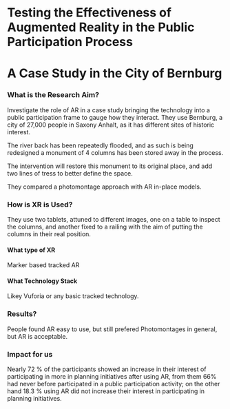 # Testing the Effectiveness of Augmented Reality in the Public Participation Process

# A Case Study in  the City of Bernburg 



### What is the Research Aim?

Investigate the role of AR in a case study bringing the technology into a public participation frame to gauge how they interact. They use Bernburg, a city of 27,000 people in Saxony Anhalt, as it has different sites of historic interest.

The river back has been repeatedly flooded, and as such is being redesigned a monument of 4 columns has been stored away in the process.

The intervention will restore this monument to its original place, and add two lines of tress to better define the space.



They compared a photomontage approach with AR in-place models.

### How is XR is Used?

They use two tablets, attuned to different images, one on a table to inspect the columns, and another fixed to a railing with the aim of putting the columns in their real position.

#### What type of XR

Marker based tracked AR



#### What Technology Stack

Likey Vuforia or any basic tracked technology.



### Results?

People found AR easy to use, but still prefered Photomontages in general, but AR is acceptable.

### Impact for us

Nearly 72 % of the participants showed an increase in  their  interest  of  participating  in  more  in  planning  initiatives  after  using  AR,  from  them  66% had never before participated in a public participation activity; on the other hand 18.3 % using AR did not increase their interest in participating in planning initiatives.